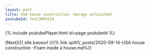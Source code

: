 ```yaml
---
layout: post
title: USA house construction -Garage unfinished
youtubeId: 7nzC3WPk51A
---
```


{% include youtubePlayer.html id=page.youtubeId %}

[Next]({{ site.baseurl }}{% link split1/_posts/2020-09-14-USA house construction -Foam inside a house.md%})
